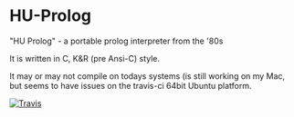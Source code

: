 HU-Prolog
=========

"HU Prolog" - a portable prolog interpreter from the '80s 

It is written in C, K&R (pre Ansi-C) style.

It may or may not compile on todays systems (is still working on my Mac, but seems to have issues on the travis-ci 64bit Ubuntu platform.

[![Travis](https://travis-ci.org/MirkoDziadzka/hu-prolog.svg?branch=master)](http://travis-ci.org/MirkoDziadzka/hu-prolog)

